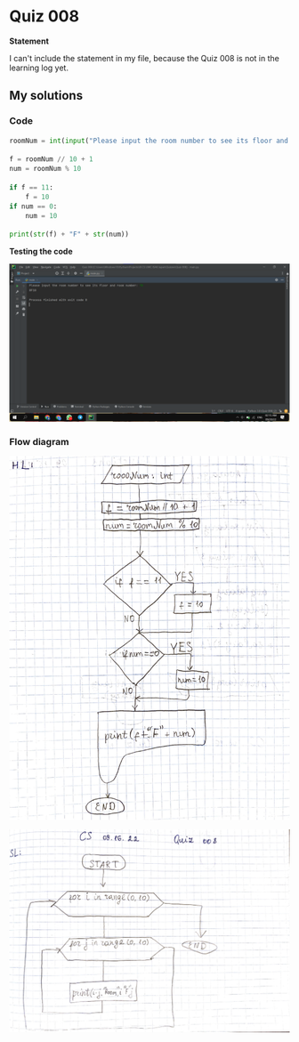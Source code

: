 # Quiz 008
**Statement**

I can't include the statement in my file, because the Quiz 008 is not in the learning log yet.

## My solutions
### Code
```.py
roomNum = int(input("Please input the room number to see its floor and room number: "))

f = roomNum // 10 + 1
num = roomNum % 10

if f == 11:
    f = 10
if num == 0:
    num = 10

print(str(f) + "F" + str(num))
```

**Testing the code**

![](https://github.com/2024sabuhiabbasov/Unit-1/blob/main/Quizzes/Images/Quiz%20008%20-%20testing%20the%20code.png)

### Flow diagram
![](https://raw.githubusercontent.com/2024sabuhiabbasov/Unit-1/main/Quizzes/Images/Quiz%20008%20-%201.JPG)

![](https://raw.githubusercontent.com/2024sabuhiabbasov/Unit-1/main/Quizzes/Images/Quiz%20008%20-%202.JPG)
